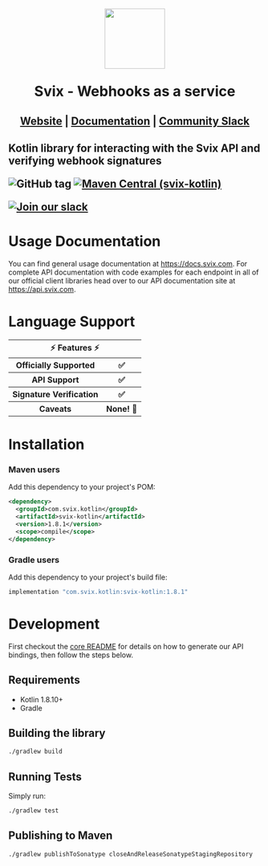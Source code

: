 <h1 align="center">
    <a style="text-decoration: none" href="https://www.svix.com">
      <img width="120" src="https://avatars.githubusercontent.com/u/80175132?s=200&v=4" />
      <p align="center">Svix - Webhooks as a service</p>
    </a>
</h1>
<h2 align="center">
  <a href="https://svix.com">Website</a> | <a href="https://docs.svix.com">Documentation</a> | <a href="https://svix.com/slack">Community Slack</a>
<h2>

Kotlin library for interacting with the Svix API and verifying webhook signatures

![GitHub tag](https://img.shields.io/github/tag/svix/svix-webhooks.svg)
[![Maven Central (svix-kotlin)](https://img.shields.io/maven-central/v/com.svix/svix?label=maven-central%20(svix-kotlin))](https://search.maven.org/artifact/com.svix.kotlin/svix-kotlin)

[![Join our slack](https://img.shields.io/badge/Slack-join%20the%20community-blue?logo=slack&style=social)](https://www.svix.com/slack/)

# Usage Documentation

You can find general usage documentation at <https://docs.svix.com>.  For complete API documentation with code examples for each endpoint in all of our official client libraries head over to our API documentation site at <https://api.svix.com>.

# Language Support

<table style="table-layout:fixed; white-space: nowrap;">
  <th colspan="2">⚡️ Features ⚡️</th>
  <tr>
    <th>Officially Supported</th>
    <th>✅</th>
  </tr>
  <tr>
    <th>API Support</th>
    <th>✅</th>
  </tr>
  <tr>
    <th>Signature Verification</th>
    <th>✅</th>
  </tr>
  <tr>
    <th>Caveats</th>
    <th>None! 🚀</th>
  </tr>
</table>

# Installation

### Maven users

Add this dependency to your project's POM:

```xml
<dependency>
  <groupId>com.svix.kotlin</groupId>
  <artifactId>svix-kotlin</artifactId>
  <version>1.8.1</version>
  <scope>compile</scope>
</dependency>
```

### Gradle users

Add this dependency to your project's build file:

```groovy
implementation "com.svix.kotlin:svix-kotlin:1.8.1"
```

# Development

First checkout the [core README](../README.md#development) for details on how to generate our API bindings, then follow the steps below.

## Requirements

 -  Kotlin 1.8.10+
 - Gradle

## Building the library
```sh
./gradlew build
```

## Running Tests

Simply run:

```sh
./gradlew test
```

## Publishing to Maven

```sh
./gradlew publishToSonatype closeAndReleaseSonatypeStagingRepository
```
